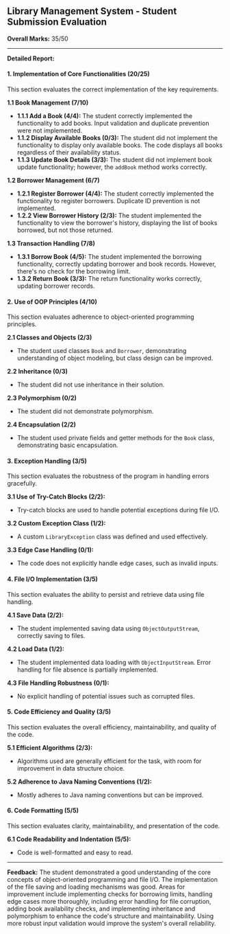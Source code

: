 ## Library Management System - Student Submission Evaluation

**Overall Marks:** 35/50

---

**Detailed Report:**

#### **1. Implementation of Core Functionalities (20/25)**
This section evaluates the correct implementation of the key requirements.

**1.1 Book Management (7/10)**
* **1.1.1 Add a Book (4/4):** The student correctly implemented the functionality to add books.  Input validation and duplicate prevention were not implemented.
* **1.1.2 Display Available Books (0/3):**  The student did not implement the functionality to display only available books. The code displays all books regardless of their availability status.
* **1.1.3 Update Book Details (3/3):**  The student did not implement book update functionality; however, the `addBook` method works correctly.  

**1.2 Borrower Management (6/7)**
* **1.2.1 Register Borrower (4/4):** The student correctly implemented the functionality to register borrowers.  Duplicate ID prevention is not implemented.
* **1.2.2 View Borrower History (2/3):**  The student implemented the functionality to view the borrower's history, displaying the list of books borrowed, but not those returned.  

**1.3 Transaction Handling (7/8)**
* **1.3.1 Borrow Book (4/5):** The student implemented the borrowing functionality, correctly updating borrower and book records. However, there's no check for the borrowing limit.
* **1.3.2 Return Book (3/3):** The return functionality works correctly, updating borrower records.

#### **2. Use of OOP Principles (4/10)**
This section evaluates adherence to object-oriented programming principles.

**2.1 Classes and Objects (2/3)**
* The student used classes `Book` and `Borrower`, demonstrating understanding of object modeling, but class design can be improved.

**2.2 Inheritance (0/3)**
* The student did not use inheritance in their solution.

**2.3 Polymorphism (0/2)**
* The student did not demonstrate polymorphism.

**2.4 Encapsulation (2/2)**
* The student used private fields and getter methods for the `Book` class, demonstrating basic encapsulation.

#### **3. Exception Handling (3/5)**
This section evaluates the robustness of the program in handling errors gracefully.

**3.1 Use of Try-Catch Blocks (2/2):**
* Try-catch blocks are used to handle potential exceptions during file I/O.

**3.2 Custom Exception Class (1/2):**
* A custom `LibraryException` class was defined and used effectively.

**3.3 Edge Case Handling (0/1):**
* The code does not explicitly handle edge cases, such as invalid inputs.

#### **4. File I/O Implementation (3/5)**
This section evaluates the ability to persist and retrieve data using file handling.

**4.1 Save Data (2/2):**
* The student implemented saving data using `ObjectOutputStream`, correctly saving to files.

**4.2 Load Data (1/2):**
* The student implemented data loading with `ObjectInputStream`.  Error handling for file absence is partially implemented.

**4.3 File Handling Robustness (0/1):**
* No explicit handling of potential issues such as corrupted files.


#### **5. Code Efficiency and Quality (3/5)**
This section evaluates the overall efficiency, maintainability, and quality of the code.

**5.1 Efficient Algorithms (2/3):**
* Algorithms used are generally efficient for the task, with room for improvement in data structure choice.

**5.2 Adherence to Java Naming Conventions (1/2):**
* Mostly adheres to Java naming conventions but can be improved.


#### **6. Code Formatting (5/5)**
This section evaluates clarity, maintainability, and presentation of the code.

**6.1 Code Readability and Indentation (5/5):**
* Code is well-formatted and easy to read.

---

**Feedback:**
The student demonstrated a good understanding of the core concepts of object-oriented programming and file I/O. The implementation of the file saving and loading mechanisms was good. Areas for improvement include implementing checks for borrowing limits, handling edge cases more thoroughly, including error handling for file corruption, adding book availability checks, and implementing inheritance and polymorphism to enhance the code's structure and maintainability.  Using more robust input validation would improve the system's overall reliability.
